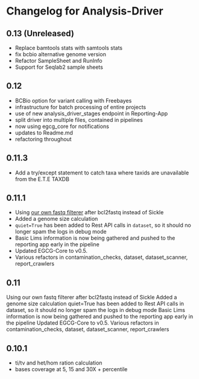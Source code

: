 Changelog for Analysis-Driver
=============================

0.13 (Unreleased)
-----------------
 - Replace bamtools stats with samtools stats
 - fix bcbio alternative genome version
 - Refactor SampleSheet and RunInfo
 - Support for Seqlab2 sample sheets
 
0.12 
----
 - BCBio option for variant calling with Freebayes
 - infrastructure for batch processing of entire projects
 - use of new analysis_driver_stages endpoint in Reporting-App
 - split driver into multiple files, contained in pipelines
 - now using egcg_core for notifications
 - updates to Readme.md
 - refactoring throughout

0.11.3
-------
 - Add a try/except statement to catch taxa where taxids are unavailable from the E.T.E TAXDB

0.11.1
-------
- Using [our own fastq filterer](http://github.com/EdinburghGenomics/Fastq-Filterer) after bcl2fastq instead of Sickle
- Added a genome size calculation
- `quiet=True` has been added to Rest API calls in `dataset`, so it should no longer spam the logs in debug mode
- Basic Lims information is now being gathered and pushed to the reporting app early in the pipeline
- Updated EGCG-Core to v0.5.
- Various refactors in contamination_checks, dataset, dataset_scanner, report_crawlers

0.11
-----
Using our own fastq filterer after bcl2fastq instead of Sickle
Added a genome size calculation
quiet=True has been added to Rest API calls in dataset, so it should no longer spam the logs in debug mode
Basic Lims information is now being gathered and pushed to the reporting app early in the pipeline
Updated EGCG-Core to v0.5.
Various refactors in contamination_checks, dataset, dataset_scanner, report_crawlers

0.10.1
--------
- ti/tv and het/hom ration calculation
- bases coverage at 5, 15 and 30X + percentile
